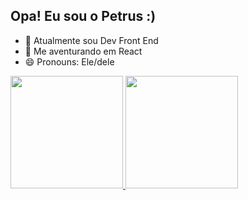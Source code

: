 ## Opa! Eu sou o Petrus :)


- 🔭 Atualmente sou Dev Front End
- 🌱 Me aventurando em React 
- 😄 Pronouns: Ele/dele

<div>
<a href=https://github.com/petrusjuca>
<img height= "180em" src="https://github-readme-stats.vercel.app/api?username=petrusjuca"/>
<img height= "180em" src= "https://github.com/petrusjuca/github-readme-stats"/>
</div>
